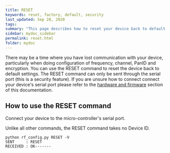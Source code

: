 ```yaml
---
title: RESET
keywords: reset, factory, default, security
last_updated: Sep 28, 2020
tags:
summary: "This page describes how to reset your device back to default settings"
sidebar: mydoc_sidebar
permalink: reset.html
folder: mydoc
---
```


There may be a time where you have lost communication with your device, particularly when doing configuration of frequency, channel, PanID and encryption. You can use the RESET command to reset the device back to default settings. The RESET command can only be sent through the serial port (this is a security feature). If you are unsure how to connect connect your device's serial port please refer to the [hardware and firmware](hardware_and_firmware.html) section of this documentation.

## How to use the RESET command

Connect your device to the micro-controller's serial port.

Unlike all other commands, the RESET command takes no Device ID.

```
python rf_config.py RESET -V
SENT     : RESET
RECEIVED : OK-------
```

